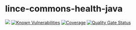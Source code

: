 # lince-commons-health-java

![](https://github.com/lince-open/lince-commons-health-java/workflows/Java%20CI/badge.svg)
[![Known Vulnerabilities](https://snyk.io/test/github/lince-open/lince-commons-health-java/badge.svg)](https://snyk.io/test/github/pedrozatta/lince-commons-health-java)
[![Coverage](https://sonarcloud.io/api/project_badges/measure?project=lince-open_lince-commons-health-java&metric=coverage)](https://sonarcloud.io/dashboard?id=lince-open_lince-commons-health-java)
[![Quality Gate Status](https://sonarcloud.io/api/project_badges/measure?project=lince-open_lince-commons-health-java&metric=alert_status)](https://sonarcloud.io/dashboard?id=lince-open_lince-commons-health-java)
